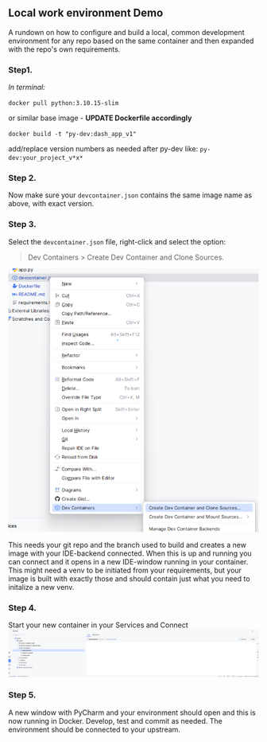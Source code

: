 ## Local work environment Demo

A rundown on how to configure and build a local, common development environment for any 
repo based on the same container and then expanded with the repo's own requirements.

### Step1.
*In terminal:*

`docker pull python:3.10.15-slim` 

or similar base image - **UPDATE Dockerfile accordingly** 

`docker build -t "py-dev:dash_app_v1"`

add/replace version numbers as needed after py-dev like: `py-dev:your_project_v*x*`

### Step 2.
Now make sure your `devcontainer.json` contains the same image name as above, with exact 
version. 

### Step 3.
Select the `devcontainer.json` file, right-click and select the option: 
> Dev Containers > Create Dev Container and Clone Sources.


![Select](img.png)

This needs your git repo and the branch used to build and creates a new image with your IDE-backend connected.
When this is up and running you can connect and it opens in a new IDE-window running in 
your container. This might need a venv to be initiated from your requirements, 
but your image is built with exactly those and should contain just what you need to initalize a new venv.

### Step 4. 
Start your new container in your Services and Connect
![Services](img_1.png)

### Step 5.
A new window with PyCharm and your environment should open and this is now running in Docker.
Develop, test and commit as needed. The environment should be connected to your upstream.
